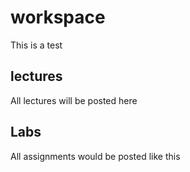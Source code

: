 # workspace

This is a test

## lectures
All lectures will be posted here
## Labs 
All assignments would be posted like this


